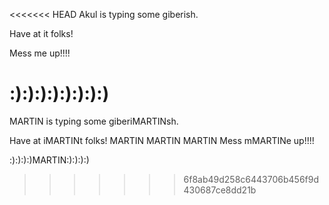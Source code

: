 <<<<<<< HEAD
Akul is typing some giberish.

Have at it folks!

Mess me up!!!!

:):):):):):):):)
=======
MARTIN is typing some giberiMARTINsh.

Have at iMARTINt folks!
MARTIN MARTIN MARTIN 
Mess mMARTINe up!!!!

:):):):)MARTIN:):):):)
>>>>>>> 6f8ab49d258c6443706b456f9d430687ce8dd21b
